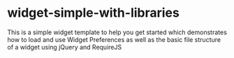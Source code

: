 # widget-simple-with-libraries
This is a simple widget template to help you get started which demonstrates how to load and use Widget Preferences as well as the basic file structure of a widget using jQuery and RequireJS
